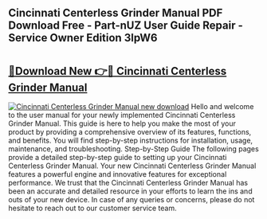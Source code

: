 ## Cincinnati Centerless Grinder Manual PDF Download Free - Part-nUZ User Guide Repair - Service Owner Edition 3lpW6

# <h2><a href="http://bc34500.oget.top/?id=Cincinnati+Centerless+Grinder+Manual">🔗Download New 👉🔴 Cincinnati Centerless Grinder Manual</a></h2>

[![Cincinnati Centerless Grinder Manual new download](https://i.imgur.com/5g1atiW.png)](http://bc34500.oget.top/?id=Cincinnati+Centerless+Grinder+Manual)
Hello and welcome to the user manual for your newly implemented Cincinnati Centerless Grinder Manual. This guide is here to help you make the most of your product by providing a comprehensive overview of its features, functions, and benefits. You will find step-by-step instructions for installation, usage, maintenance, and troubleshooting. Step-by-Step Guide The following pages provide a detailed step-by-step guide to setting up your Cincinnati Centerless Grinder Manual. Your new Cincinnati Centerless Grinder Manual features a powerful engine and innovative features for exceptional performance. We trust that the Cincinnati Centerless Grinder Manual has been an accurate and detailed resource in your efforts to learn the ins and outs of your new device. In case of any queries or concerns, please do not hesitate to reach out to our customer service team.
